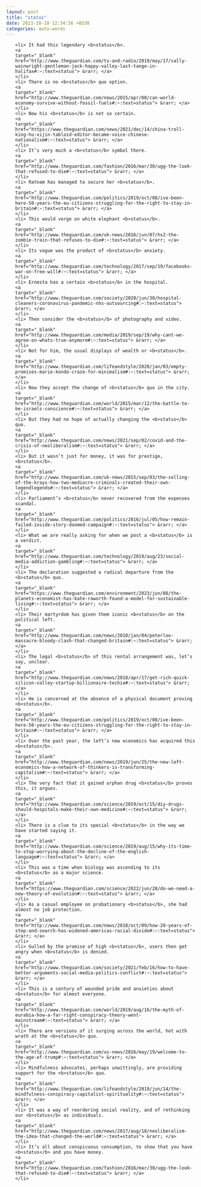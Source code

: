 ```yaml
---
layout: post
title: "status"
date: 2023-10-10 12:34:56 +0530
categories: auto-words
---
```

<ol>

    <li> It had this legendary <b>status</b>.
    <a 
    target="_blank" 
    href="http://www.theguardian.com/tv-and-radio/2019/may/17/sally-wainwright-gentleman-jack-happy-valley-last-tango-in-halifax#:~:text=status"> &rarr; </a>
    </li>
    <li> There is no <b>status</b> quo option.
    <a 
    target="_blank" 
    href="http://www.theguardian.com/news/2015/apr/08/can-world-economy-survive-without-fossil-fuels#:~:text=status"> &rarr; </a>
    </li>
    <li> Now his <b>status</b> is not so certain.
    <a 
    target="_blank" 
    href="https://www.theguardian.com/news/2021/dec/14/china-troll-king-hu-xijin-tabloid-editor-became-voice-chinese-nationalism#:~:text=status"> &rarr; </a>
    </li>
    <li> It’s very much a <b>status</b> symbol there.
    <a 
    target="_blank" 
    href="http://www.theguardian.com/fashion/2016/mar/30/ugg-the-look-that-refused-to-die#:~:text=status"> &rarr; </a>
    </li>
    <li> Ratnam has managed to secure her <b>status</b>.
    <a 
    target="_blank" 
    href="http://www.theguardian.com/politics/2019/oct/08/ive-been-here-50-years-the-eu-citizens-struggling-for-the-right-to-stay-in-britain#:~:text=status"> &rarr; </a>
    </li>
    <li> This would verge on white elephant <b>status</b>.
    <a 
    target="_blank" 
    href="http://www.theguardian.com/uk-news/2016/jun/07/hs2-the-zombie-train-that-refuses-to-die#:~:text=status"> &rarr; </a>
    </li>
    <li> Its vogue was the product of <b>status</b> anxiety.
    <a 
    target="_blank" 
    href="http://www.theguardian.com/technology/2017/sep/19/facebooks-war-on-free-will#:~:text=status"> &rarr; </a>
    </li>
    <li> Ernesta has a certain <b>status</b> in the hospital.
    <a 
    target="_blank" 
    href="http://www.theguardian.com/society/2020/jun/30/hospital-cleaners-coronavirus-pandemic-nhs-outsourcing#:~:text=status"> &rarr; </a>
    </li>
    <li> Then consider the <b>status</b> of photography and video.
    <a 
    target="_blank" 
    href="http://www.theguardian.com/media/2019/sep/19/why-cant-we-agree-on-whats-true-anymore#:~:text=status"> &rarr; </a>
    </li>
    <li> Not for him, the usual displays of wealth or <b>status</b>.
    <a 
    target="_blank" 
    href="http://www.theguardian.com/lifeandstyle/2020/jan/03/empty-promises-marie-kondo-craze-for-minimalism#:~:text=status"> &rarr; </a>
    </li>
    <li> Now they accept the change of <b>status</b> quo in the city.
    <a 
    target="_blank" 
    href="http://www.theguardian.com/world/2015/mar/12/the-battle-to-be-israels-conscience#:~:text=status"> &rarr; </a>
    </li>
    <li> But they had no hope of actually changing the <b>status</b> quo.
    <a 
    target="_blank" 
    href="http://www.theguardian.com/news/2021/sep/02/covid-and-the-crisis-of-neoliberalism#:~:text=status"> &rarr; </a>
    </li>
    <li> But it wasn’t just for money, it was for prestige, <b>status</b>.
    <a 
    target="_blank" 
    href="http://www.theguardian.com/uk-news/2015/sep/03/the-selling-of-the-krays-how-two-mediocre-criminals-created-their-own-legendlegends#:~:text=status"> &rarr; </a>
    </li>
    <li> Parliament’s <b>status</b> never recovered from the expenses scandal.
    <a 
    target="_blank" 
    href="http://www.theguardian.com/politics/2016/jul/05/how-remain-failed-inside-story-doomed-campaign#:~:text=status"> &rarr; </a>
    </li>
    <li> What we are really asking for when we post a <b>status</b> is a verdict.
    <a 
    target="_blank" 
    href="http://www.theguardian.com/technology/2019/aug/23/social-media-addiction-gambling#:~:text=status"> &rarr; </a>
    </li>
    <li> The declaration suggested a radical departure from the <b>status</b> quo.
    <a 
    target="_blank" 
    href="https://www.theguardian.com/environment/2023/jun/08/the-planets-economist-has-kate-raworth-found-a-model-for-sustainable-living#:~:text=status"> &rarr; </a>
    </li>
    <li> Their martyrdom has given them iconic <b>status</b> on the political left.
    <a 
    target="_blank" 
    href="http://www.theguardian.com/news/2018/jan/04/peterloo-massacre-bloody-clash-that-changed-britain#:~:text=status"> &rarr; </a>
    </li>
    <li> The legal <b>status</b> of this rental arrangement was, let’s say, unclear.
    <a 
    target="_blank" 
    href="http://www.theguardian.com/news/2018/apr/17/get-rich-quick-silicon-valley-startup-billionaire-techie#:~:text=status"> &rarr; </a>
    </li>
    <li> He is concerned at the absence of a physical document proving <b>status</b>.
    <a 
    target="_blank" 
    href="http://www.theguardian.com/politics/2019/oct/08/ive-been-here-50-years-the-eu-citizens-struggling-for-the-right-to-stay-in-britain#:~:text=status"> &rarr; </a>
    </li>
    <li> Over the past year, the left’s new economics has acquired this <b>status</b>.
    <a 
    target="_blank" 
    href="http://www.theguardian.com/news/2019/jun/25/the-new-left-economics-how-a-network-of-thinkers-is-transforming-capitalism#:~:text=status"> &rarr; </a>
    </li>
    <li> The very fact that it gained orphan drug <b>status</b> proves this, it argues.
    <a 
    target="_blank" 
    href="http://www.theguardian.com/science/2019/oct/15/diy-drugs-should-hospitals-make-their-own-medicine#:~:text=status"> &rarr; </a>
    </li>
    <li> There is a clue to its special <b>status</b> in the way we have started saying it.
    <a 
    target="_blank" 
    href="http://www.theguardian.com/science/2019/aug/15/why-its-time-to-stop-worrying-about-the-decline-of-the-english-language#:~:text=status"> &rarr; </a>
    </li>
    <li> This was a time when biology was ascending to its <b>status</b> as a major science.
    <a 
    target="_blank" 
    href="https://www.theguardian.com/science/2022/jun/28/do-we-need-a-new-theory-of-evolution#:~:text=status"> &rarr; </a>
    </li>
    <li> As a casual employee on probationary <b>status</b>, she had almost no job protection.
    <a 
    target="_blank" 
    href="http://www.theguardian.com/news/2018/oct/09/how-20-years-of-stop-and-search-has-widened-americas-racial-divide#:~:text=status"> &rarr; </a>
    </li>
    <li> Gulled by the promise of high <b>status</b>, users then get angry when <b>status</b> is denied.
    <a 
    target="_blank" 
    href="http://www.theguardian.com/society/2021/feb/16/how-to-have-better-arguments-social-media-politics-conflict#:~:text=status"> &rarr; </a>
    </li>
    <li> This is a century of wounded pride and anxieties about <b>status</b> for almost everyone.
    <a 
    target="_blank" 
    href="http://www.theguardian.com/world/2019/aug/16/the-myth-of-eurabia-how-a-far-right-conspiracy-theory-went-mainstream#:~:text=status"> &rarr; </a>
    </li>
    <li> There are versions of it surging across the world, hot with wrath at the <b>status</b> quo.
    <a 
    target="_blank" 
    href="http://www.theguardian.com/us-news/2016/may/19/welcome-to-the-age-of-trump#:~:text=status"> &rarr; </a>
    </li>
    <li> Mindfulness advocates, perhaps unwittingly, are providing support for the <b>status</b> quo.
    <a 
    target="_blank" 
    href="http://www.theguardian.com/lifeandstyle/2019/jun/14/the-mindfulness-conspiracy-capitalist-spirituality#:~:text=status"> &rarr; </a>
    </li>
    <li> It was a way of reordering social reality, and of rethinking our <b>status</b> as individuals.
    <a 
    target="_blank" 
    href="http://www.theguardian.com/news/2017/aug/18/neoliberalism-the-idea-that-changed-the-world#:~:text=status"> &rarr; </a>
    </li>
    <li> It’s all about conspicuous consumption, to show that you have <b>status</b> and you have money.
    <a 
    target="_blank" 
    href="http://www.theguardian.com/fashion/2016/mar/30/ugg-the-look-that-refused-to-die#:~:text=status"> &rarr; </a>
    </li>